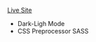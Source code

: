 <a href="https://drilon305.github.io/nftlanding-reactjs/">Live Site</a>

<ul>
  <li>Dark-Ligh Mode</li>
  <li>CSS Preprocessor SASS</li>
  </ul>
